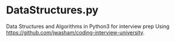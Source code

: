 # DataStructures.py
Data Structures and Algorithms in Python3 for interview prep 
Using https://github.com/jwasham/coding-interview-university.
